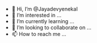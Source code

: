 - 👋 Hi, I’m @Jayadevyenekal
- 👀 I’m interested in ...
- 🌱 I’m currently learning ...
- 💞️ I’m looking to collaborate on ...
- 📫 How to reach me ...

<!---
Jayadevyenekal/Jayadevyenekal is a ✨ special ✨ repository because its `README.md` (this file) appears on your GitHub profile.
You can click the Preview link to take a look at your changes.
--->
